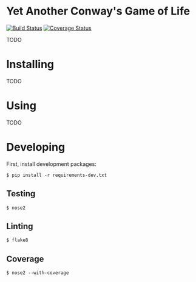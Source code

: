 # Yet Another Conway's Game of Life

[![Build Status](https://travis-ci.org/mschwager/yacgol.svg?branch=master)](https://travis-ci.org/mschwager/yacgol)
[![Coverage Status](https://coveralls.io/repos/github/mschwager/yacgol/badge.svg?branch=master)](https://coveralls.io/github/mschwager/yacgol?branch=master)

TODO

# Installing

TODO

# Using

TODO

# Developing

First, install development packages:

```
$ pip install -r requirements-dev.txt
```

## Testing

```
$ nose2
```

## Linting

```
$ flake8
```

## Coverage

```
$ nose2 --with-coverage
```
